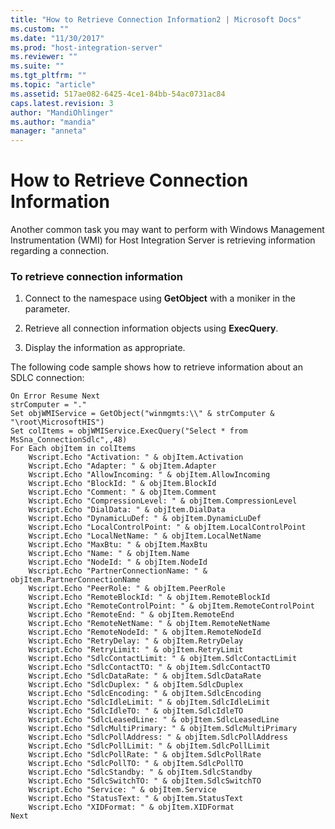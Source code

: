 ```yaml
---
title: "How to Retrieve Connection Information2 | Microsoft Docs"
ms.custom: ""
ms.date: "11/30/2017"
ms.prod: "host-integration-server"
ms.reviewer: ""
ms.suite: ""
ms.tgt_pltfrm: ""
ms.topic: "article"
ms.assetid: 517ae082-6425-4ce1-84bb-54ac0731ac84
caps.latest.revision: 3
author: "MandiOhlinger"
ms.author: "mandia"
manager: "anneta"
---
```

# How to Retrieve Connection Information
Another common task you may want to perform with Windows Management Instrumentation (WMI) for Host Integration Server is retrieving information regarding a connection.  
  
### To retrieve connection information  
  
1.  Connect to the namespace using **GetObject** with a moniker in the parameter.  
  
2.  Retrieve all connection information objects using **ExecQuery**.  
  
3.  Display the information as appropriate.  
  
 The following code sample shows how to retrieve information about an SDLC connection:  
  
```  
On Error Resume Next  
strComputer = "."  
Set objWMIService = GetObject("winmgmts:\\" & strComputer & "\root\MicrosoftHIS")  
Set colItems = objWMIService.ExecQuery("Select * from MsSna_ConnectionSdlc",,48)  
For Each objItem in colItems  
    Wscript.Echo "Activation: " & objItem.Activation  
    Wscript.Echo "Adapter: " & objItem.Adapter  
    Wscript.Echo "AllowIncoming: " & objItem.AllowIncoming  
    Wscript.Echo "BlockId: " & objItem.BlockId  
    Wscript.Echo "Comment: " & objItem.Comment  
    Wscript.Echo "CompressionLevel: " & objItem.CompressionLevel  
    Wscript.Echo "DialData: " & objItem.DialData  
    Wscript.Echo "DynamicLuDef: " & objItem.DynamicLuDef  
    Wscript.Echo "LocalControlPoint: " & objItem.LocalControlPoint  
    Wscript.Echo "LocalNetName: " & objItem.LocalNetName  
    Wscript.Echo "MaxBtu: " & objItem.MaxBtu  
    Wscript.Echo "Name: " & objItem.Name  
    Wscript.Echo "NodeId: " & objItem.NodeId  
    Wscript.Echo "PartnerConnectionName: " & objItem.PartnerConnectionName  
    Wscript.Echo "PeerRole: " & objItem.PeerRole  
    Wscript.Echo "RemoteBlockId: " & objItem.RemoteBlockId  
    Wscript.Echo "RemoteControlPoint: " & objItem.RemoteControlPoint  
    Wscript.Echo "RemoteEnd: " & objItem.RemoteEnd  
    Wscript.Echo "RemoteNetName: " & objItem.RemoteNetName  
    Wscript.Echo "RemoteNodeId: " & objItem.RemoteNodeId  
    Wscript.Echo "RetryDelay: " & objItem.RetryDelay  
    Wscript.Echo "RetryLimit: " & objItem.RetryLimit  
    Wscript.Echo "SdlcContactLimit: " & objItem.SdlcContactLimit  
    Wscript.Echo "SdlcContactTO: " & objItem.SdlcContactTO  
    Wscript.Echo "SdlcDataRate: " & objItem.SdlcDataRate  
    Wscript.Echo "SdlcDuplex: " & objItem.SdlcDuplex  
    Wscript.Echo "SdlcEncoding: " & objItem.SdlcEncoding  
    Wscript.Echo "SdlcIdleLimit: " & objItem.SdlcIdleLimit  
    Wscript.Echo "SdlcIdleTO: " & objItem.SdlcIdleTO  
    Wscript.Echo "SdlcLeasedLine: " & objItem.SdlcLeasedLine  
    Wscript.Echo "SdlcMultiPrimary: " & objItem.SdlcMultiPrimary  
    Wscript.Echo "SdlcPollAddress: " & objItem.SdlcPollAddress  
    Wscript.Echo "SdlcPollLimit: " & objItem.SdlcPollLimit  
    Wscript.Echo "SdlcPollRate: " & objItem.SdlcPollRate  
    Wscript.Echo "SdlcPollTO: " & objItem.SdlcPollTO  
    Wscript.Echo "SdlcStandby: " & objItem.SdlcStandby  
    Wscript.Echo "SdlcSwitchTO: " & objItem.SdlcSwitchTO  
    Wscript.Echo "Service: " & objItem.Service  
    Wscript.Echo "StatusText: " & objItem.StatusText  
    Wscript.Echo "XIDFormat: " & objItem.XIDFormat  
Next  
  
```